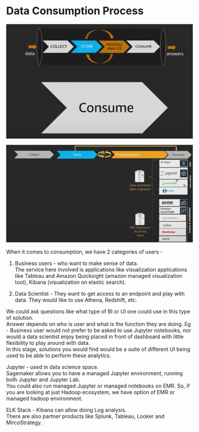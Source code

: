 # Data Consumption Process

![img.png](images/img_26.png)

![img_1.png](images/img_27.png)


When it comes to consumption, we have 2 categories of users -
1. Business users - who want to make sense of data. <br>
The service here involved is applications like visualization applications like Tableau and Amazon Quicksight (amazon managed visualization tool), Kibana (visualization on elastic search).<br>

2. Data Scientist - They want to get access to an endpoint and play with data. They would like to use Athena, Redshift, etc.<br>


We could ask questions like what type of BI or UI one could use in this type of solution.<br>
Answer depends on who is user and what is the function they are doing.
Eg - 
Business user would not prefer to be asked to use Jupyter notebooks, nor would a data scientist enjoy being placed in front of dashboard with little flexibility to play around with data.<br>
In this stage, solutions you would find would be a suite of different UI being used to be able to perform these analytics.<br>

Jupyter - used in data science space.<br>
Sagemaker allows you to have a managed Jupyter environment, running both Jupyter and Jupyter Lab.<br>
You could also run managed Jupyter or managed notebooks on EMR. So, if you are looking at just Hadoop ecosystem, we have option of EMR or managed hadoop environment.<br>

ELK Stack - Kibana can allow doing Log analysis.<br>
There are also partner products like Splunk, Tableau, Looker and MircoStrategy.<br>